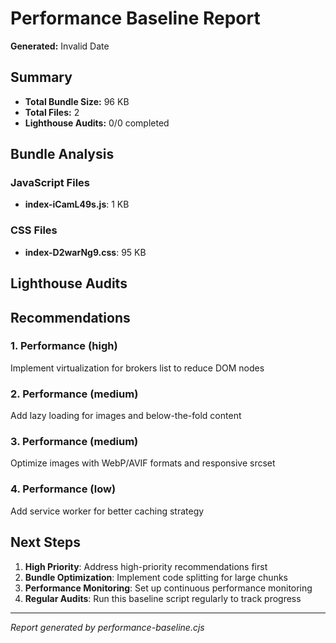 # Performance Baseline Report

**Generated:** Invalid Date

## Summary

- **Total Bundle Size:** 96 KB
- **Total Files:** 2
- **Lighthouse Audits:** 0/0 completed

## Bundle Analysis

### JavaScript Files
- **index-iCamL49s.js**: 1 KB

### CSS Files
- **index-D2warNg9.css**: 95 KB

## Lighthouse Audits



## Recommendations

### 1. Performance (high)

Implement virtualization for brokers list to reduce DOM nodes




### 2. Performance (medium)

Add lazy loading for images and below-the-fold content




### 3. Performance (medium)

Optimize images with WebP/AVIF formats and responsive srcset




### 4. Performance (low)

Add service worker for better caching strategy





## Next Steps

1. **High Priority**: Address high-priority recommendations first
2. **Bundle Optimization**: Implement code splitting for large chunks
3. **Performance Monitoring**: Set up continuous performance monitoring
4. **Regular Audits**: Run this baseline script regularly to track progress

---
*Report generated by performance-baseline.cjs*
